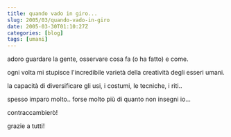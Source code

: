 ```yaml
---
title: quando vado in giro...
slug: 2005/03/quando-vado-in-giro
date: 2005-03-30T01:10:27Z
categories: [blog]
tags: [umani]
---
```


adoro guardare la gente, osservare cosa fa (o ha fatto) e come.

ogni volta mi stupisce l'incredibile varietà della creatività degli esseri umani.
  
la capacità di diversificare gli usi, i costumi, le tecniche, i riti..

spesso imparo molto.. forse molto più di quanto non insegni io...
  
contraccambierò!

grazie a tutti!